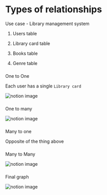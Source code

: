 # Types of relationships

Use case - Library management system

1.  Users table

2.  Library card table

3.  Books table

4.  Genre table

### 

[](#354f4e9373b745f991c42e09ee083448 "One to One")One to One

Each user has a single `Library card`

![notion image](https://www.notion.so/image/https%3A%2F%2Fprod-files-secure.s3.us-west-2.amazonaws.com%2F085e8ad8-528e-47d7-8922-a23dc4016453%2Fdaaa9d62-e071-4429-8ba4-e5a7a9fd500c%2FScreenshot_2024-05-02_at_1.37.56_PM.png?table=block&id=d7b7bef5-e5f2-426c-b1ec-e1aab61c2015&cache=v2)

### 

[](#f543ac2f961c4b35a9b74f213e439027 "One to many")One to many

![notion image](https://www.notion.so/image/https%3A%2F%2Fprod-files-secure.s3.us-west-2.amazonaws.com%2F085e8ad8-528e-47d7-8922-a23dc4016453%2F0852ad48-2f0a-4246-ac74-159b4c89cc36%2FScreenshot_2024-05-03_at_11.49.46_AM.png?table=block&id=996adea5-984d-4665-8f72-a785e38910d4&cache=v2)

### 

[](#006ece6e037e43c59ff4b247de71b5dc "Many to one")Many to one

Opposite of the thing above

### 

[](#05269270830e445b9b314dcc20f07750 "Many to Many")Many to Many

![notion image](https://www.notion.so/image/https%3A%2F%2Fprod-files-secure.s3.us-west-2.amazonaws.com%2F085e8ad8-528e-47d7-8922-a23dc4016453%2F7f419cf4-f225-47b1-8082-0a6ba929a8ce%2FScreenshot_2024-05-03_at_11.56.00_AM.png?table=block&id=d09f77cb-5d30-46d8-9a07-e16d2d9f90be&cache=v2)

### 

[](#347876ce0b0548fd900bc4d31c50f47c "Final graph")Final graph

![notion image](https://www.notion.so/image/https%3A%2F%2Fprod-files-secure.s3.us-west-2.amazonaws.com%2F085e8ad8-528e-47d7-8922-a23dc4016453%2Fdd916952-b32c-4346-972e-6cba39e310af%2FScreenshot_2024-05-03_at_12.01.17_PM.png?table=block&id=0b6e7529-fcf5-4e81-810c-3fd7ce32e5f6&cache=v2)